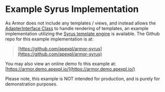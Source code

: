 
# Example Syrus Implementation

As Armor does not include any templates / views, and instead allows the [AdapterInterface Class](adapter.md) to handle rendering of templates, an example implementation utilizing the [Syrus template engine](https://github.com/apexpl/syrus) is available.  The Github repo for this example implementation is at:

> [https://github.com/apexpl/armor-syrus](https://github.com/apexpl/armor-syrus)

You may also view an online demo fo this example at:  [https://armor.demo.apexpl.io/](https://armor.demo.apexpl.io/)

Please note, this example is NOT intended for production, and is purely for demonstration purposes.



